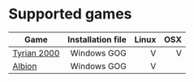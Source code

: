 # Supported games
|   Game	                                                                           |   Installation file	| Linux	| OSX |
|---	                                                                               |                 ---: |   ---:| ---:|
|   [Tyrian 2000](https://www.gog.com/game/tyrian_2000)                              |   Windows GOG     	  |  V 	  |   V |
|   [Albion](https://www.gog.com/game/albion)	                                       |   Windows GOG 	      |  V    |     |
